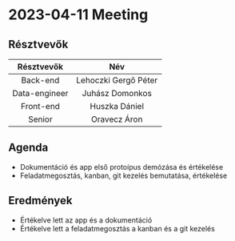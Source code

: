 2023-04-11 Meeting
==========================

Résztvevők
--------------------------

| Résztvevők | Név | 
| :---: | :---: |
| Back-end  | Lehoczki Gergő Péter |
| Data-engineer     | Juhász Domonkos      |
| Front-end         | Huszka Dániel        | 
| Senior            | Oravecz Áron         |


Agenda
------------------
 - Dokumentáció és app első protoípus demózása és értékelése
 - Feladatmegosztás, kanban, git kezelés bemutatása, értékelése

 
Eredmények
-----------------
 - Értékelve lett az app és a dokumentáció
 - Értékelve lett a feladatmegosztás a kanban és a git kezelés
